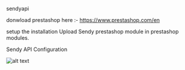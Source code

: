sendyapi

donwload prestashop here :- https://www.prestashop.com/en

setup the installation
Upload Sendy prestashop module in prestashop modules.



Sendy API Configuration

![alt text](https://raw.githubusercontent.com/sendyit/prestashop/master/configuration.png)

